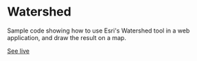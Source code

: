 # Watershed

Sample code showing how to use Esri's Watershed tool in a web application, and draw the result on a map.

[See live](https://dcgull.github.io/Watershed/)
